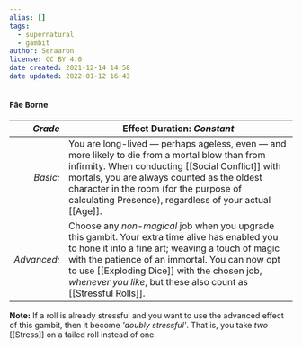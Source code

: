 ```yaml
---
alias: []
tags:
  - supernatural
  - gambit
author: Seraaron
license: CC BY 4.0
date created: 2021-12-14 14:58
date updated: 2022-01-12 16:43
---
```


#### Fâe Borne

|   _Grade_ | Effect Duration: _Constant_                                                                                                                                                                                                                                                                                                                 |
| ----------: | ------------------------------------------------------------------------------------------------------------------------------------------------------------------------------------------------------------------------------------------------------------------------------------------------------------------------ |
|    _Basic:_ | You are long-lived — perhaps ageless, even — and more likely to die from a mortal blow than from infirmity. When conducting [[Social Conflict]] with mortals, you are always counted as the oldest character in the room (for the purpose of calculating Presence), regardless of your actual [[Age]].                  |
| _Advanced:_ | Choose any _non-magical_ job when you upgrade this gambit. Your extra time alive has enabled you to hone it into a fine art; weaving a touch of magic with the patience of an immortal. You can now opt to use [[Exploding Dice]] with the chosen job, _whenever you like_, but these also count as [[Stressful Rolls]]. |

**Note:** If a roll is already stressful and you want to use the advanced effect of this gambit, then it become _'doubly stressful'_. That is, you take _two_ [[Stress]] on a failed roll instead of one.
